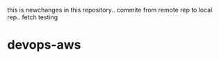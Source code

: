 this is newchanges in this repository..
commite from remote rep to local rep..
fetch testing
# devops-aws
